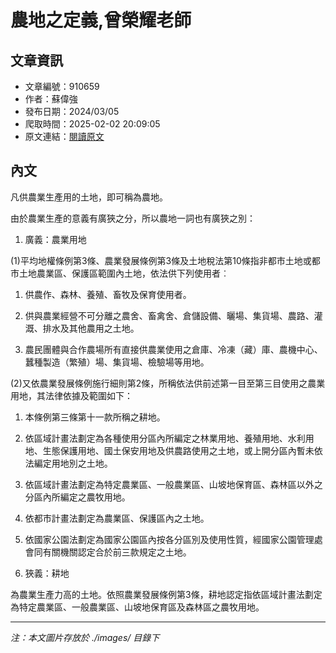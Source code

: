 # 農地之定義,曾榮耀老師

## 文章資訊
- 文章編號：910659
- 作者：蘇偉強
- 發布日期：2024/03/05
- 爬取時間：2025-02-02 20:09:05
- 原文連結：[閱讀原文](https://real-estate.get.com.tw/Columns/detail.aspx?no=910659)

## 內文
凡供農業生產用的土地，即可稱為農地。

由於農業生產的意義有廣狹之分，所以農地一詞也有廣狹之別：

1. 廣義：農業用地

(1)平均地權條例第3條、農業發展條例第3條及土地稅法第10條指非都市土地或都市土地農業區、保護區範圍內土地，依法供下列使用者︰

1. 供農作、森林、養殖、畜牧及保育使用者。

2. 供與農業經營不可分離之農舍、畜禽舍、倉儲設備、曬場、集貨場、農路、灌溉、排水及其他農用之土地。

3. 農民團體與合作農場所有直接供農業使用之倉庫、冷凍（藏）庫、農機中心、蠶種製造（繁殖）場、集貨場、檢驗場等用地。

(2)又依農業發展條例施行細則第2條，所稱依法供前述第一目至第三目使用之農業用地，其法律依據及範圍如下：

1. 本條例第三條第十一款所稱之耕地。

2. 依區域計畫法劃定為各種使用分區內所編定之林業用地、養殖用地、水利用地、生態保護用地、國土保安用地及供農路使用之土地，或上開分區內暫未依法編定用地別之土地。

3. 依區域計畫法劃定為特定農業區、一般農業區、山坡地保育區、森林區以外之分區內所編定之農牧用地。

4. 依都市計畫法劃定為農業區、保護區內之土地。

5. 依國家公園法劃定為國家公園區內按各分區別及使用性質，經國家公園管理處會同有關機關認定合於前三款規定之土地。

2. 狹義：耕地

為農業生產力高的土地。依照農業發展條例第3條，耕地認定指依區域計畫法劃定為特定農業區、一般農業區、山坡地保育區及森林區之農牧用地。

---
*注：本文圖片存放於 ./images/ 目錄下*
